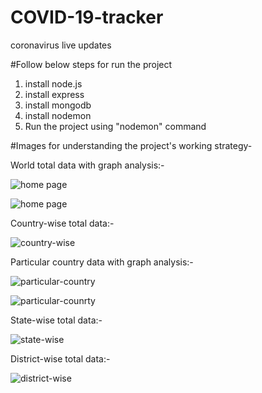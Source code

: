 # COVID-19-tracker
coronavirus live updates

#Follow below steps for run  the project
1. install node.js
2. install express
3. install mongodb
4. install nodemon
5. Run the project using "nodemon" command


#Images for understanding the project's working strategy-

World total data with graph analysis:-

![home page](https://github.com/luckykumarirai/COVID-19-tracker/blob/master/screenshorts/Screenshot%20from%202020-08-28%2017-42-48.png)

![home page](https://github.com/luckykumarirai/COVID-19-tracker/blob/master/screenshorts/Screenshot%20from%202020-08-28%2017-43-46.png)

Country-wise total data:-

![country-wise](https://github.com/luckykumarirai/COVID-19-tracker/blob/master/screenshorts/Screenshot%20from%202020-08-28%2017-44-11.png)

Particular country data with graph analysis:-

![particular-country](https://github.com/luckykumarirai/COVID-19-tracker/blob/master/screenshorts/Screenshot%20from%202020-08-28%2017-44-47.png)

![particular-counrty](https://github.com/luckykumarirai/COVID-19-tracker/blob/master/screenshorts/Screenshot%20from%202020-08-28%2017-45-32.png)


State-wise total data:-

![state-wise](https://github.com/luckykumarirai/COVID-19-tracker/blob/master/screenshorts/Screenshot%20from%202020-08-28%2017-46-12.png)

District-wise total data:-

![district-wise](https://github.com/luckykumarirai/COVID-19-tracker/blob/master/screenshorts/Screenshot%20from%202020-08-28%2017-47-57.png)

